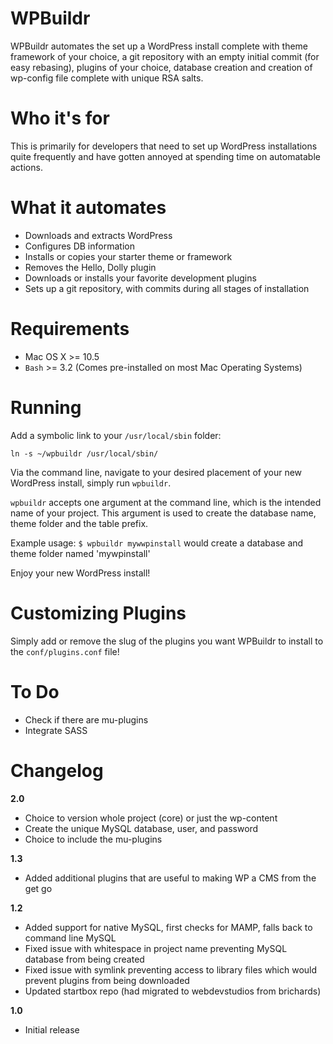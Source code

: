 WPBuildr
=================

WPBuildr automates the set up a WordPress install complete with theme framework of your choice, a git repository with an empty initial commit (for easy rebasing), plugins of your choice, database creation and creation of wp-config file complete with unique RSA salts.

Who it's for
============

This is primarily for developers that need to set up WordPress installations quite frequently and have gotten annoyed at spending time on automatable actions.


What it automates
============

* Downloads and extracts WordPress
* Configures DB information
* Installs or copies your starter theme or framework
* Removes the Hello, Dolly plugin
* Downloads or installs your favorite development plugins
* Sets up a git repository, with commits during all stages of installation


Requirements
===========

* Mac OS X >= 10.5
* `Bash` >= 3.2 (Comes pre-installed on most Mac Operating Systems)

Running
=======

Add a symbolic link to your `/usr/local/sbin` folder:

```
ln -s ~/wpbuildr /usr/local/sbin/
```

Via the command line, navigate to your desired placement of your new WordPress install, simply run `wpbuildr`. 

`wpbuildr` accepts one argument at the command line, which is the intended name of your project. This argument is used to create the database name, theme folder and the table prefix.

Example usage: `$ wpbuildr mywwpinstall` would create a database and theme folder named 'mywpinstall'

Enjoy your new WordPress install!

Customizing Plugins
===================

Simply add or remove the slug of the plugins you want WPBuildr to install to the `conf/plugins.conf` file!

To Do
=====

- Check if there are mu-plugins
- Integrate SASS

Changelog
=========
**2.0**
* Choice to version whole project (core) or just the wp-content
* Create the unique MySQL database, user, and password
* Choice to include the mu-plugins

**1.3**
* Added additional plugins that are useful to making WP a CMS from the get go

**1.2**
* Added support for native MySQL, first checks for MAMP, falls back to command line MySQL
* Fixed issue with whitespace in project name preventing MySQL database from being created
* Fixed issue with symlink preventing access to library files which would prevent plugins from being downloaded
* Updated startbox repo (had migrated to webdevstudios from brichards)

**1.0**
* Initial release
